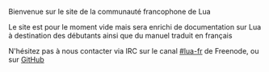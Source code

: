 Bienvenue sur le site de la communauté francophone de Lua

Le site est pour le moment vide mais sera enrichi de documentation sur Lua à destination des débutants ainsi que du manuel traduit en français

N'hésitez pas à nous contacter via IRC sur le canal [#lua-fr](http://webchat.freenode.net/?channels=#lua-fr) de Freenode, ou sur [GitHub](https://github.com/lua-fr/)
